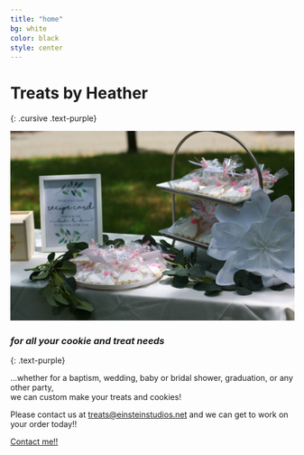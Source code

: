 ```yaml
---
title: "home"
bg: white
color: black
style: center
---
```


# Treats by Heather
{: .cursive .text-purple}

<img src="img/bridalshowertable.jpg" alt="Bridal Shower" title="Bridal Shower">

<!-- <span class="fa-stack subtlecircle" style="font-size: 5em;width: 2.3em;padding-top: .15em;height: 2.3em;background:rgba(255,166,0,0.1);">
  <i class="fas fa-circle fa-stack-2x text-white"></i>
  <i class="fas fa-cookie-bite fa-stack-1x text-orange"></i>
</span> -->

### *for all your cookie and treat needs*
{: .text-purple}


…whether for a baptism, wedding, baby or bridal shower, graduation, or any other party,<br />we can custom make your treats and cookies! 

Please contact us at treats@einsteinstudios.net and we can get to work on your order today!!

<span id="forkongithub">
  <a href="{{ site.source_link }}" class="bg-blue">
    Contact me!!
  </a>
</span>
